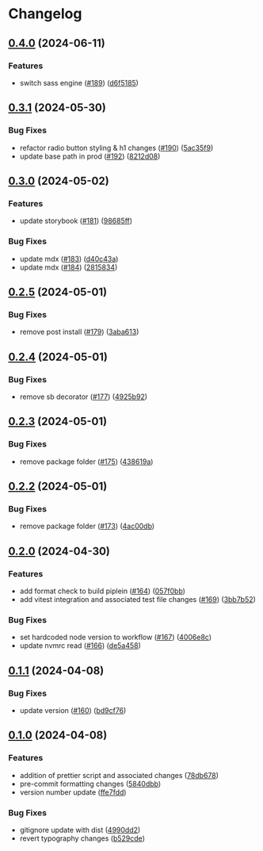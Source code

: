 # Changelog

## [0.4.0](https://github.com/ogcio/ogcio-ds/compare/v0.3.1...v0.4.0) (2024-06-11)


### Features

* switch sass engine ([#189](https://github.com/ogcio/ogcio-ds/issues/189)) ([d6f5185](https://github.com/ogcio/ogcio-ds/commit/d6f51857f5d257cf86e21c4d63de6fa04187015b))

## [0.3.1](https://github.com/ogcio/ogcio-ds/compare/v0.3.0...v0.3.1) (2024-05-30)


### Bug Fixes

* refactor radio button styling & h1 changes ([#190](https://github.com/ogcio/ogcio-ds/issues/190)) ([5ac35f9](https://github.com/ogcio/ogcio-ds/commit/5ac35f92adade0f7dea0dfe796bdb2811109976c))
* update base path in prod ([#192](https://github.com/ogcio/ogcio-ds/issues/192)) ([8212d08](https://github.com/ogcio/ogcio-ds/commit/8212d08c9116041da82decf28bc24a9de45306c0))

## [0.3.0](https://github.com/ogcio/ogcio-ds/compare/v0.2.5...v0.3.0) (2024-05-02)


### Features

* update storybook ([#181](https://github.com/ogcio/ogcio-ds/issues/181)) ([98685ff](https://github.com/ogcio/ogcio-ds/commit/98685ff7c0c9a8ed892f43e8878f9ed0ff94c973))


### Bug Fixes

* update mdx ([#183](https://github.com/ogcio/ogcio-ds/issues/183)) ([d40c43a](https://github.com/ogcio/ogcio-ds/commit/d40c43a388170cecc8073750a42ab5686935d81e))
* update mdx ([#184](https://github.com/ogcio/ogcio-ds/issues/184)) ([2815834](https://github.com/ogcio/ogcio-ds/commit/281583413be2b361ae63fbbb12cb1eba9c1513d9))

## [0.2.5](https://github.com/ogcio/ogcio-ds/compare/v0.2.4...v0.2.5) (2024-05-01)


### Bug Fixes

* remove post install ([#179](https://github.com/ogcio/ogcio-ds/issues/179)) ([3aba613](https://github.com/ogcio/ogcio-ds/commit/3aba613608c3b0a3c682d3a87ff5c33f9a967a90))

## [0.2.4](https://github.com/ogcio/ogcio-ds/compare/v0.2.3...v0.2.4) (2024-05-01)


### Bug Fixes

* remove sb decorator ([#177](https://github.com/ogcio/ogcio-ds/issues/177)) ([4925b92](https://github.com/ogcio/ogcio-ds/commit/4925b92693d365e3469966d59ab80362472857e6))

## [0.2.3](https://github.com/ogcio/ogcio-ds/compare/v0.2.2...v0.2.3) (2024-05-01)


### Bug Fixes

* remove package folder ([#175](https://github.com/ogcio/ogcio-ds/issues/175)) ([438619a](https://github.com/ogcio/ogcio-ds/commit/438619a6e590a3ea950661a5c7ba0ba943e3e5f9))

## [0.2.2](https://github.com/ogcio/ogcio-ds/compare/v0.2.1...v0.2.2) (2024-05-01)


### Bug Fixes

* remove package folder ([#173](https://github.com/ogcio/ogcio-ds/issues/173)) ([4ac00db](https://github.com/ogcio/ogcio-ds/commit/4ac00dbbfb76119d37cc8d28b125847990025079))

## [0.2.0](https://github.com/ogcio/ogcio-ds/compare/v0.1.1...v0.2.0) (2024-04-30)


### Features

* add format check to build piplein ([#164](https://github.com/ogcio/ogcio-ds/issues/164)) ([057f0bb](https://github.com/ogcio/ogcio-ds/commit/057f0bbdb93854003fb23f5cf73b30e94c0371e7))
* add vitest integration and associated test file changes ([#169](https://github.com/ogcio/ogcio-ds/issues/169)) ([3bb7b52](https://github.com/ogcio/ogcio-ds/commit/3bb7b5244c32e6c22c92fc6e1c14e83813cb27f2))


### Bug Fixes

* set hardcoded node version to workflow ([#167](https://github.com/ogcio/ogcio-ds/issues/167)) ([4006e8c](https://github.com/ogcio/ogcio-ds/commit/4006e8ccb89f00831c78bcc3d6a8115b96b7a6f9))
* update nvmrc read ([#166](https://github.com/ogcio/ogcio-ds/issues/166)) ([de5a458](https://github.com/ogcio/ogcio-ds/commit/de5a458a7c8ed5a7202a454864fc609118f2fcf7))

## [0.1.1](https://github.com/ogcio/ogcio-ds/compare/v0.1.0...v0.1.1) (2024-04-08)


### Bug Fixes

* update version ([#160](https://github.com/ogcio/ogcio-ds/issues/160)) ([bd9cf76](https://github.com/ogcio/ogcio-ds/commit/bd9cf766182cbe246d4f33afa21322a4013134ee))

## [0.1.0](https://github.com/ogcio/ogcio-ds/compare/v0.0.25...v0.1.0) (2024-04-08)


### Features

* addition of prettier script and associated changes ([78db678](https://github.com/ogcio/ogcio-ds/commit/78db6783ef60bf13b77ac5c31e31299b9ee44109))
* pre-commit formatting changes ([5840dbb](https://github.com/ogcio/ogcio-ds/commit/5840dbbfbc23c9cd88d9b4f0d756c5808fcddeda))
* version number update ([ffe7fdd](https://github.com/ogcio/ogcio-ds/commit/ffe7fdd3d13c50d93d34b7c17f9ed757483177f7))


### Bug Fixes

* gitignore update with dist ([4990dd2](https://github.com/ogcio/ogcio-ds/commit/4990dd203cb4876cfcbb88fe82eb6860378c3552))
* revert typography changes ([b529cde](https://github.com/ogcio/ogcio-ds/commit/b529cdeb9386a89f9f6ab7bbb8f20a89f1b492f3))
